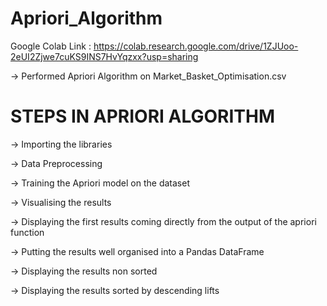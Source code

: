 # Apriori_Algorithm

Google Colab Link : https://colab.research.google.com/drive/1ZJUoo-2eUI2Zjwe7cuKS9INS7HvYqzxx?usp=sharing

-> Performed Apriori Algorithm on Market_Basket_Optimisation.csv


# STEPS IN APRIORI ALGORITHM

-> Importing the libraries

-> Data Preprocessing

-> Training the Apriori model on the dataset

-> Visualising the results

-> Displaying the first results coming directly from the output of the apriori function

-> Putting the results well organised into a Pandas DataFrame

-> Displaying the results non sorted

-> Displaying the results sorted by descending lifts
